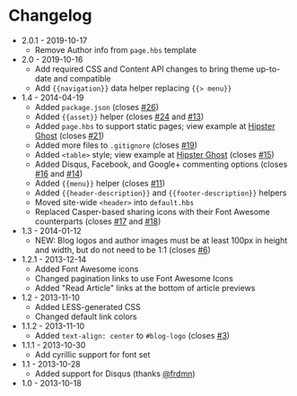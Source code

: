# Changelog
* 2.0.1 - 2019-10-17
    * Remove Author info from `page.hbs` template
* 2.0 - 2019-10-16
    * Add required CSS and Content API changes to bring theme up-to-date and compatible
    * Add `{{navigation}}` data helper replacing `{{> menu}}`
* 1.4 - 2014-04-19
    * Added `package.json` (closes [#26](https://github.com/sethlilly/Vapor/issues/26))
    * Added `{{asset}}` helper (closes [#24](https://github.com/sethlilly/Vapor/issues/24) and [#13](https://github.com/sethlilly/Vapor/issues/13))
    * Added `page.hbs` to support static pages; view example at [Hipster Ghost](http://hipsterghost.com/static-page-example/) (closes [#21](https://github.com/sethlilly/Vapor/issues/21))
    * Added more files to `.gitignore` (closes [#19](https://github.com/sethlilly/Vapor/issues/19))
    * Added `<table>` style; view example at [Hipster Ghost](http://hipsterghost.com/static-page-example/) (closes [#15](https://github.com/sethlilly/Vapor/issues/15))
    * Added Disqus, Facebook, and Google+ commenting options (closes [#16](https://github.com/sethlilly/Vapor/issues/16) and [#14](https://github.com/sethlilly/Vapor/issues/14))
    * Added `{{menu}}` helper (closes [#11](https://github.com/sethlilly/Vapor/issues/11))
    * Added `{{header-description}}` and `{{footer-description}}` helpers
    * Moved site-wide `<header>` into `default.hbs`
    * Replaced Casper-based sharing icons with their Font Awesome counterparts (closes [#17](https://github.com/sethlilly/Vapor/issues/17) and [#18](https://github.com/sethlilly/Vapor/issues/18))
* 1.3 - 2014-01-12
    * NEW: Blog logos and author images must be at least 100px in height and width, but do not need to be 1:1 (closes [#6](https://github.com/sethlilly/Vapor/issues/6))
* 1.2.1 - 2013-12-14
    * Added Font Awesome icons
    * Changed pagination links to use Font Awesome Icons
    * Added "Read Article" links at the bottom of article previews
* 1.2 - 2013-11-10
    * Added LESS-generated CSS
    * Changed default link colors
* 1.1.2 - 2013-11-10
    * Added `text-align: center` to `#blog-logo` (closes [#3](https://github.com/sethlilly/Vapor/issues/3))
* 1.1.1 - 2013-10-30
   * Add cyrillic support for font set
* 1.1 - 2013-10-28
   * Added support for Disqus (thanks [@frdmn](https://github.com/frdmn))
* 1.0 - 2013-10-18
